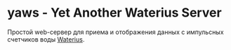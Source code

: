 # yaws - Yet Another Waterius Server

Простой web-сервер для приема и отображения данных с импульсных счетчиков воды [Waterius](https://github.com/dontsovcmc/waterius/).
